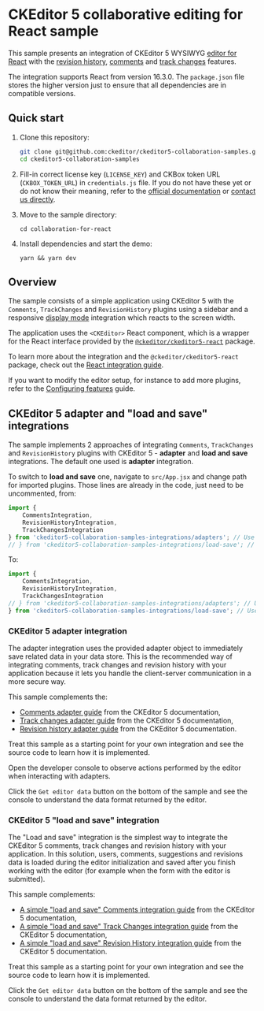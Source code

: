 # CKEditor 5 collaborative editing for React sample

This sample presents an integration of CKEditor 5 WYSIWYG [editor for React](https://ckeditor.com/docs/ckeditor5/latest/getting-started/installation/react/react.html) with the [revision history](https://ckeditor.com/docs/ckeditor5/latest/features/revision-history/revision-history.html), [comments](https://ckeditor.com/docs/ckeditor5/latest/features/collaboration/comments/comments.html) and [track changes](https://ckeditor.com/docs/ckeditor5/latest/features/collaboration/track-changes/track-changes.html)
features.

The integration supports React from version 16.3.0. The `package.json` file stores the higher version just to ensure that all dependencies are in compatible versions.

## Quick start

1. Clone this repository:

   ```bash
   git clone git@github.com:ckeditor/ckeditor5-collaboration-samples.git
   cd ckeditor5-collaboration-samples
   ```

2. Fill-in correct license key (`LICENSE_KEY`) and CKBox token URL (`CKBOX_TOKEN_URL`) in `credentials.js` file. If you do not have these yet or do not know their meaning, refer to the [official documentation](https://ckeditor.com/docs/trial/latest/guides/real-time/quick-start.html) or [contact us directly](https://ckeditor.com/contact/). 

3. Move to the sample directory:

   ```shell
   cd collaboration-for-react
   ```
   
4. Install dependencies and start the demo:

   ```shell
   yarn && yarn dev
   ```

## Overview

The sample consists of a simple application using CKEditor 5 with the `Comments`, `TrackChanges` and `RevisionHistory` plugins using a sidebar and a responsive [display mode](https://ckeditor.com/docs/ckeditor5/latest/features/collaboration/comments/comments-display-mode.html) integration which reacts to the screen width.

The application uses the `<CKEditor>` React component, which is a wrapper for the React interface provided by the [`@ckeditor/ckeditor5-react`](https://github.com/ckeditor/ckeditor5-react) package.

To learn more about the integration and the `@ckeditor/ckeditor5-react` package, check out the [React integration guide](https://ckeditor.com/docs/ckeditor5/latest/builds/guides/integration/frameworks/react.html).

If you want to modify the editor setup, for instance to add more plugins, refer to the [Configuring features](https://ckeditor.com/docs/ckeditor5/latest/getting-started/setup/configuration.html) guide.

## CKEditor 5 adapter and "load and save" integrations

The sample implements 2 approaches of integrating `Comments`, `TrackChanges` and `RevisionHistory` plugins with CKEditor 5 - **adapter** and **load and save** integrations. The default one used is **adapter** integration.

To switch to **load and save** one, navigate to `src/App.jsx` and change path for imported plugins. Those lines are already in the code, just need to be uncommented, from:

```js
import {
	CommentsIntegration,
	RevisionHistoryIntegration,
	TrackChangesIntegration
} from 'ckeditor5-collaboration-samples-integrations/adapters'; // Use adapters integrations.
// } from 'ckeditor5-collaboration-samples-integrations/load-save'; // Use load/save integrations.
```

To:

```js
import {
	CommentsIntegration,
	RevisionHistoryIntegration,
	TrackChangesIntegration
// } from 'ckeditor5-collaboration-samples-integrations/adapters'; // Use adapters integrations.
} from 'ckeditor5-collaboration-samples-integrations/load-save'; // Use load/save integrations.
```

### CKEditor 5 adapter integration

The adapter integration uses the provided adapter object to immediately save related data in your data store. This is the recommended way of integrating comments, track changes and revision history with your application because it lets you handle the client-server communication in a more secure way.

This sample complements the:
* [Comments adapter guide](https://ckeditor.com/docs/ckeditor5/latest/features/collaboration/comments/integrate-comments-with-application.html#adapter-integration) from the CKEditor 5 documentation,
* [Track changes adapter guide](https://ckeditor.com/docs/ckeditor5/latest/features/collaboration/track-changes/track-changes-integration.html#adapter-integration) from the CKEditor 5 documentation,
* [Revision history adapter guide](https://ckeditor.com/docs/ckeditor5/latest/features/revision-history/revision-history-integration.html#adapter-integration) from the CKEditor 5 documentation.

Treat this sample as a starting point for your own integration and see the source code to learn how it is implemented.

Open the developer console to observe actions performed by the editor when interacting with adapters.

Click the `Get editor data` button on the bottom of the sample and see the console to understand the data format returned by the editor.

### CKEditor 5 "load and save" integration

The "Load and save" integration is the simplest way to integrate the CKEditor 5 comments, track changes and revision history with your application. In this solution, users, comments, suggestions and revisions data is loaded during the editor initialization and saved after you finish working with the editor (for example when the form with the editor is submitted).

This sample complements:
* [A simple "load and save" Comments integration guide](https://ckeditor.com/docs/ckeditor5/latest/features/collaboration/comments/integrate-comments-with-application.html#a-simple-load-and-save-integration) from the CKEditor 5 documentation,
* [A simple "load and save" Track Changes integration guide](https://ckeditor.com/docs/ckeditor5/latest/features/collaboration/track-changes/track-changes-integration.html#a-simple-load-and-save-integration) from the CKEditor 5 documentation,
* [A simple "load and save" Revision History integration guide](https://ckeditor.com/docs/ckeditor5/latest/features/revision-history/revision-history-integration.html#a-simple-load-and-save-integration) from the CKEditor 5 documentation.

Treat this sample as a starting point for your own integration and see the source code to learn how it is implemented.

Click the `Get editor data` button on the bottom of the sample and see the console to understand the data format returned by the editor.
